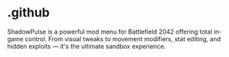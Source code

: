 # .github
ShadowPulse is a powerful mod menu for Battlefield 2042 offering total in-game control. From visual tweaks to movement modifiers, stat editing, and hidden exploits — it's the ultimate sandbox experience.
